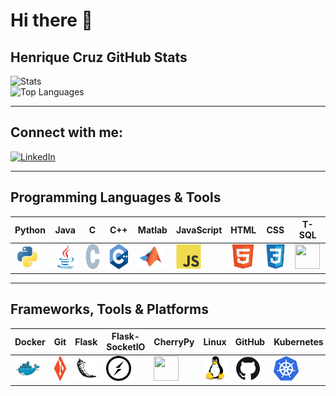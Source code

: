 # Hi there 👋

## Henrique Cruz GitHub Stats

![Stats](https://github-readme-stats.vercel.app/api?username=hmecruz&show_icons=true&theme=radical)  
![Top Languages](https://github-readme-stats.vercel.app/api/top-langs/?username=hmecruz&layout=compact&theme=radical)

---

## Connect with me:

[![LinkedIn](https://img.shields.io/badge/LinkedIn-0077B5?style=for-the-badge&logo=linkedin&logoColor=white)](https://www.linkedin.com/in/henrique-cruz-69078823a/)

---


## Programming Languages & Tools

| Python | Java | C | C++ | Matlab | JavaScript | HTML | CSS | T-SQL |
|--------|------|---|-----|--------|------------|------|-----|-------|
| <img src="https://raw.githubusercontent.com/devicons/devicon/master/icons/python/python-original.svg" width="40" height="40"/> | <img src="https://raw.githubusercontent.com/devicons/devicon/master/icons/java/java-original.svg" width="40" height="40"/> | <img src="https://raw.githubusercontent.com/devicons/devicon/master/icons/c/c-original.svg" width="40" height="40"/> | <img src="https://raw.githubusercontent.com/devicons/devicon/master/icons/cplusplus/cplusplus-original.svg" width="40" height="40"/> | <img src="https://raw.githubusercontent.com/devicons/devicon/master/icons/matlab/matlab-original.svg" width="40" height="40"/> | <img src="https://raw.githubusercontent.com/devicons/devicon/master/icons/javascript/javascript-original.svg" width="40" height="40"/> | <img src="https://raw.githubusercontent.com/devicons/devicon/master/icons/html5/html5-original.svg" width="40" height="40"/> | <img src="https://raw.githubusercontent.com/devicons/devicon/master/icons/css3/css3-original.svg" width="40" height="40"/> | <img src="https://www.svgrepo.com/show/331760/sql-database-generic.svg" width="40" height="40"/> 

---

## Frameworks, Tools & Platforms

| Docker | Git | Flask | Flask-SocketIO | CherryPy | Linux | GitHub | Kubernetes | OpenAPI |
|--------|-----|-------|----------------|----------|-------|--------|------------|---------|
| <img src="https://raw.githubusercontent.com/devicons/devicon/master/icons/docker/docker-original.svg" width="40" height="40"/> | <img src="https://raw.githubusercontent.com/devicons/devicon/master/icons/git/git-original.svg" width="40" height="40"/> | <img src="https://raw.githubusercontent.com/devicons/devicon/master/icons/flask/flask-original.svg" width="40" height="40"/> | <img src="https://raw.githubusercontent.com/devicons/devicon/master/icons/socketio/socketio-original.svg" width="40" height="40"/> | <img src="https://www.svgrepo.com/show/508902/cherrypy.svg" width="40" height="40"/> | <img src="https://raw.githubusercontent.com/devicons/devicon/master/icons/linux/linux-original.svg" width="40" height="40"/> | <img src="https://raw.githubusercontent.com/devicons/devicon/master/icons/github/github-original.svg" width="40" height="40"/> | <img src="https://raw.githubusercontent.com/devicons/devicon/master/icons/kubernetes/kubernetes-plain.svg" width="40" height="40"/> | <img src="https://cdn.jsdelivr.net/gh/devicons/devicon/icons/openapi/openapi-plain.svg" width="40" height="40"/> |

